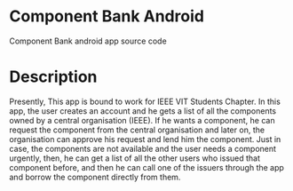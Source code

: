 # Component Bank Android
Component Bank android app source code

# Description
Presently, This app is bound to work for IEEE VIT Students Chapter. In this app, the user creates an account and he gets a list of all the components owned by a central organisation (IEEE). If he wants a component, he can request the component from the central organisation and later on, the organisation can approve his request and lend him the component. Just in case, the components are not available and the user needs a component urgently, then, he can get a list of all the other users who issued that component before, and then he can call one of the issuers through the app and borrow the component directly from them.
